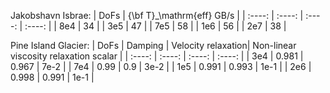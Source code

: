 




Jakobshavn Isbrae:
| DoFs |   {\bf T}_\mathrm{eff} GB/s | 
| :----: | :----: | :----: | :----: |
| 8e4 | 34 | 
| 3e5 | 47 | 
| 7e5 | 58 | 
| 1e6 | 56 | 
| 2e7 | 38 | 


Pine Island Glacier:
| DoFs |  Damping | Velocity relaxation| Non-linear viscosity relaxation scalar |
| :----: | :----: | :----: | :----: |
| 3e4 | 0.981 | 0.967 | 7e-2 |
| 7e4 | 0.99 | 0.9 | 3e-2 |
| 1e5 | 0.991 | 0.993 | 1e-1 |
| 2e6 | 0.998 | 0.991 | 1e-1 |
